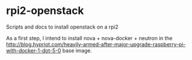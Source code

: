 # rpi2-openstack
Scripts and docs to install openstack on a rpi2

As a first step, I intend to install nova + nova-docker + neutron in the
http://blog.hypriot.com/heavily-armed-after-major-upgrade-raspberry-pi-with-docker-1-dot-5-0
base image.
